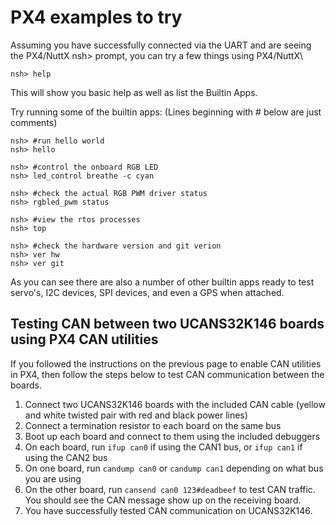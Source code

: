 # PX4 examples to try

Assuming you have successfully connected via the UART and are seeing the PX4/NuttX nsh> prompt, you can try a few things using PX4/NuttX\


```
nsh> help
```

This will show you basic help as well as list the Builtin Apps.

Try running some of the builtin apps: (Lines beginning with # below are just comments)

```
nsh> #run hello world
nsh> hello

nsh> #control the onboard RGB LED 
nsh> led_control breathe -c cyan

nsh> #check the actual RGB PWM driver status
nsh> rgbled_pwm status

nsh> #view the rtos processes
nsh> top

nsh> #check the hardware version and git verion
nsh> ver hw
nsh> ver git
```

As you can see there are also a number of other builtin apps ready to test servo's, I2C devices, SPI devices, and even a GPS when attached.

## Testing CAN between two UCANS32K146 boards using PX4 CAN utilities

If you followed the instructions on the previous page to enable CAN utilities in PX4, then follow the steps below to test CAN communication between the boards.

1. Connect two UCANS32K146 boards with the included CAN cable (yellow and white twisted pair with red and black power lines)
2. Connect a termination resistor to each board on the same bus
3. Boot up each board and connect to them using the included debuggers
4. On each board, run `ifup can0` if using the CAN1 bus, or `ifup can1` if using the CAN2 bus
5. On one board, run `candump can0` or `candump can1` depending on what bus you are using
6. On the other board, run `cansend can0 123#deadbeef` to test CAN traffic. You should see the CAN message show up on the receiving board.
7. You have successfully tested CAN communication on UCANS32K146.


